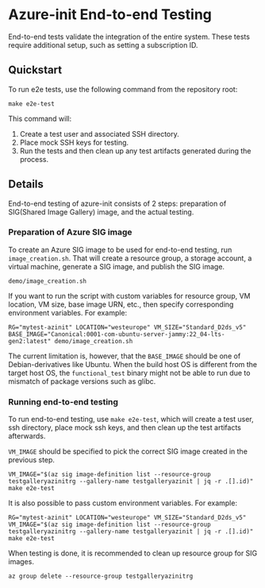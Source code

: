 # Azure-init End-to-end Testing

End-to-end tests validate the integration of the entire system. These tests require additional setup, such as setting a subscription ID.

## Quickstart

To run e2e tests, use the following command from the repository root:

```
make e2e-test
```

This command will:

1. Create a test user and associated SSH directory.
2. Place mock SSH keys for testing.
3. Run the tests and then clean up any test artifacts generated during the process.

## Details

End-to-end testing of azure-init consists of 2 steps: preparation of SIG(Shared Image Gallery) image, and the actual testing.

### Preparation of Azure SIG image

To create an Azure SIG image to be used for end-to-end testing, run `image_creation.sh`.
That will create a resource group, a storage account, a virtual machine, generate a SIG image, and publish the SIG image.

```
demo/image_creation.sh
```

If you want to run the script with custom variables for resource group, VM location, VM size, base image URN, etc., then specify corresponding environment variables. For example:

```
RG="mytest-azinit" LOCATION="westeurope" VM_SIZE="Standard_D2ds_v5" BASE_IMAGE="Canonical:0001-com-ubuntu-server-jammy:22_04-lts-gen2:latest" demo/image_creation.sh
```

The current limitation is, however, that the `BASE_IMAGE` should be one of Debian-derivatives like Ubuntu. When the build host OS is different from the target host OS, the `functional_test` binary might not be able to run due to mismatch of package versions such as glibc.

### Running end-to-end testing

To run end-to-end testing, use `make e2e-test`, which will create a test user, ssh directory, place mock ssh keys, and
then clean up the test artifacts afterwards.

`VM_IMAGE` should be specified to pick the correct SIG image created in the previous step.

```
VM_IMAGE="$(az sig image-definition list --resource-group testgalleryazinitrg --gallery-name testgalleryazinit | jq -r .[].id)" make e2e-test
```

It is also possible to pass custom environment variables. For example:

```
RG="mytest-azinit" LOCATION="westeurope" VM_SIZE="Standard_D2ds_v5" VM_IMAGE="$(az sig image-definition list --resource-group testgalleryazinitrg --gallery-name testgalleryazinit | jq -r .[].id)" make e2e-test
```

When testing is done, it is recommended to clean up resource group for SIG images.

```
az group delete --resource-group testgalleryazinitrg
```
